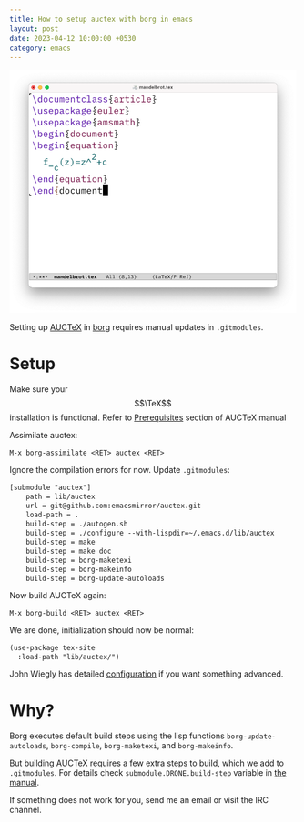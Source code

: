 ```yaml
---
title: How to setup auctex with borg in emacs
layout: post
date: 2023-04-12 10:00:00 +0530
category: emacs
---
```

![Emacs Showing LaTeX](/assets/images/auctex_with_borg/latex_in_emacs.png)

Setting up [AUCTeX][1] in [borg][3] requires manual updates in `.gitmodules`.

# Setup
Make sure your $$\TeX$$ installation is functional. Refer to [Prerequisites][4] section of AUCTeX manual

Assimilate auctex:
```text
M-x borg-assimilate <RET> auctex <RET>
```

Ignore the compilation errors for now. Update `.gitmodules`:

```
[submodule "auctex"]
	path = lib/auctex
	url = git@github.com:emacsmirror/auctex.git
	load-path = .
	build-step = ./autogen.sh
	build-step = ./configure --with-lispdir=~/.emacs.d/lib/auctex
	build-step = make
	build-step = make doc
	build-step = borg-maketexi
	build-step = borg-makeinfo
	build-step = borg-update-autoloads
```

Now build AUCTeX again:

```text
M-x borg-build <RET> auctex <RET>
```

We are done, initialization should now be normal:

```emacs-lisp
(use-package tex-site
  :load-path "lib/auctex/")
```

John Wiegly has detailed [configuration][5] if you want something advanced.

# Why?
Borg executes default build steps using the lisp functions `borg-update-autoloads`, `borg-compile`, `borg-maketexi`, and `borg-makeinfo`.

But building AUCTeX requires a few extra steps to build, which we add to `.gitmodules`. For details check `submodule.DRONE.build-step` variable in [the manual][6].

If something does not work for you, send me an email or visit the IRC channel.

[1]: https://www.gnu.org/software/auctex/ "AUCTeX homepage"

[2]: https://www.gnu.org/software/auctex/manual/auctex.html#Installation "AUCTeX installation document"

[3]: https://github.com/emacscollective/borg "borg repository on github"

[4]: https://www.gnu.org/software/auctex/manual/auctex.html#Prerequisites "prerequisites in auctex manual"

[5]: https://github.com/jwiegley/use-package/issues/379#issuecomment-258217014 "John’s config on github"

[6]: https://emacsmirror.net/manual/borg/Variables.html
